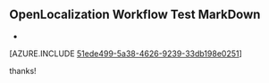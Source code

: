 ## OpenLocalization Workflow Test MarkDown
* 

[AZURE.INCLUDE [51ede499-5a38-4626-9239-33db198e0251](calleeMd1.md)]

 
thanks!